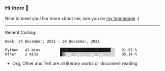 ### Hi there 👋

Nice to meet you! For more about me, see you on [my homepage](https://jiayipan.me) :)

---

Recent Coding:
<!--START_SECTION:waka-->
```text
Week: 24 December, 2021 - 30 December, 2021

Python   41 mins         ███████████████████████░░   91.95 % 
Other    2 mins          █▒░░░░░░░░░░░░░░░░░░░░░░░   05.14 % 
```
<!--END_SECTION:waka-->
- Org, Other and TeX are all literary works or document reading
